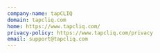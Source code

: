 ```yaml
---
company-name: tapCLIQ
domain: tapcliq.com
home: https://www.tapcliq.com/
privacy-policy: https://www.tapcliq.com/privacy
email: support@tapcliq.com
---
```




